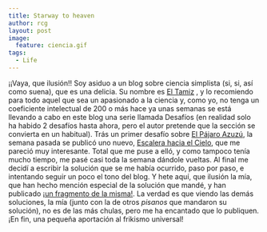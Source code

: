 ```yaml
---
title: Starway to heaven
author: rcg
layout: post
image:
  feature: ciencia.gif
tags:
  - Life
---
```


¡¡Vaya, que ilusión!! Soy asiduo a un blog sobre ciencia simplista (si, si, así
como suena), que es una delicia. Su nombre es [El Tamiz][1] , y lo recomiendo
para todo aquel que sea un apasionado a la ciencia y, como yo, no tenga un
coeficiente intelectual de 200 o más hace ya unas semanas se está llevando a
cabo en este blog una serie llamada Desafíos (en realidad solo ha habido 2
desafíos hasta ahora, pero el autor pretende que la sección se convierta en un
habitual).  Trás un primer desafío sobre [El Pájaro Azuzú][2], la semana pasada
se publicó uno nuevo, [Escalera hacia el Cielo][3], que me pareció muy
interesante.  Total que me puse a elló, y como tampoco tenía mucho tiempo, me
pasé casi toda la semana dándole vueltas. Al final me decidí a escribir la
solución que se me había ocurrido, paso por paso, e intentando seguir un poco el
tono del blog. Y hete aquí, que ilusión la mía, que han hecho mención especial
de la solución que mandé, y han publicado [¡un fragmento de la misma!][4]. La
verdad es que viendo las demás soluciones, la mía (junto con la de otros
*pisanos* que mandaron su solución), no es de las más chulas, pero me ha
encantado que lo publiquen. ¡En fin, una pequeña aportación al frikismo
universal!

 [1]: http://www.eltamiz.com/
 [2]: http://eltamiz.com/2010/04/06/desafios-el-pajaro-azuzu/
 [3]: http://eltamiz.com/2010/05/03/desafios-escalera-hacia-el-cielo/
 [4]: http://eltamiz.com/2010/05/10/desafios-escalera-hacia-el-cielo-solucion/
